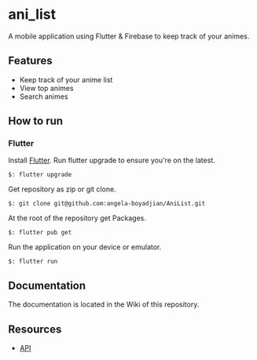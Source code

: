 # ani_list

A mobile application using Flutter & Firebase to keep track of your animes.

## Features

* Keep track of your anime list
* View top animes
* Search animes

## How to run 

### Flutter
Install [Flutter](https://flutter.dev/docs/get-started/install). 
Run flutter upgrade to ensure you're on the latest. 
```shell
$: flutter upgrade
```
Get repository as zip or git clone.
```shell
$: git clone git@github.com:angela-boyadjian/AniList.git
```
At the root of the repository get Packages.
```shell
$: flutter pub get
```
Run the application on your device or emulator.
```shell
$: flutter run
```
## Documentation
The documentation is located in the Wiki of this repository.

## Resources

* [API](https://jikan.docs.apiary.io/#)
